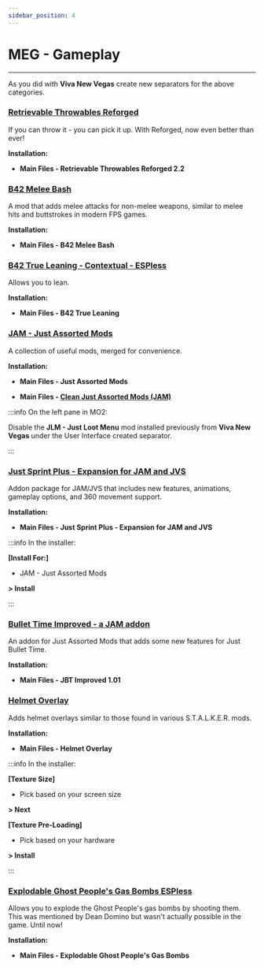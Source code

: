 ```yaml
---
sidebar_position: 4
---
```


# MEG - Gameplay

---

As you did with **Viva New Vegas** create new separators for the above categories.

### [Retrievable Throwables Reforged](https://www.nexusmods.com/newvegas/mods/66461)

If you can throw it - you can pick it up. With Reforged, now even better than ever!

**Installation:**

- **Main Files - Retrievable Throwables Reforged 2.2**


### [B42 Melee Bash](https://www.nexusmods.com/newvegas/mods/68055)

A mod that adds melee attacks for non-melee weapons, similar to melee hits and buttstrokes in modern FPS games. 

**Installation:**

- **Main Files - B42 Melee Bash**


### [B42 True Leaning - Contextual - ESPless](https://www.nexusmods.com/newvegas/mods/81872)

Allows you to lean.

**Installation:**

- **Main Files - B42 True Leaning**


### [JAM - Just Assorted Mods](https://www.nexusmods.com/newvegas/mods/66666)

A collection of useful mods, merged for convenience. 

**Installation:**

- **Main Files - Just Assorted Mods**

- **Main Files - [Clean Just Assorted Mods (JAM)](https://www.nexusmods.com/newvegas/mods/82724?tab=files)**

:::info On the left pane in MO2:

Disable the **JLM - Just Loot Menu** mod installed previously from **Viva New Vegas** under the User Interface created separator.

:::


### [Just Sprint Plus - Expansion for JAM and JVS](https://www.nexusmods.com/newvegas/mods/83797)

Addon package for JAM/JVS that includes new features, animations, gameplay options, and 360 movement support. 

**Installation:**

- **Main Files - Just Sprint Plus - Expansion for JAM and JVS**

:::info In the installer:

**[Install For:]**

- JAM - Just Assorted Mods

**> Install**

:::


### [Bullet Time Improved - a JAM addon](https://www.nexusmods.com/newvegas/mods/78324)

An addon for Just Assorted Mods that adds some new features for Just Bullet Time.

**Installation:**

- **Main Files - JBT Improved 1.01**


### [Helmet Overlay](https://www.nexusmods.com/newvegas/mods/67870)

Adds helmet overlays similar to those found in various S.T.A.L.K.E.R. mods.

**Installation:**

- **Main Files - Helmet Overlay**

:::info In the installer:

**[Texture Size]**

- Pick based on your screen size

**> Next**

**[Texture Pre-Loading]**

- Pick based on your hardware

**> Install**

:::


### [Explodable Ghost People's Gas Bombs ESPless](https://www.nexusmods.com/newvegas/mods/82425)

Allows you to explode the Ghost People's gas bombs by shooting them. This was mentioned by Dean Domino but wasn't actually possible in the game. Until now!

**Installation:**

- **Main Files -  Explodable Ghost People's Gas Bombs**


